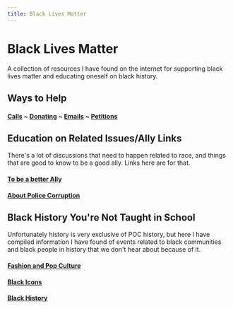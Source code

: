 ```yaml
---
title: Black Lives Matter
---
```

# Black Lives Matter

A collection of resources I have found on the internet for supporting black lives matter and educating oneself on black history.

## Ways to Help

#### [Calls](/blog/Black-Lives-Matter/Calls/)   ~   [Donating](/blog/Black-Lives-Matter/Donating/)   ~   [Emails](/blog/Black-Lives-Matter/Emails/)   ~   [Petitions](/blog/Black-Lives-Matter/Petitions/)


## Education on Related Issues/Ally Links

There's a lot of discussions that need to happen related to race, and things that are good to know to be a good ally. Links here are for that.
#### [To be a better Ally](/blog/Black-Lives-Matter/Being-An-Ally/)
#### [About Police Corruption](/blog/Black-Lives-Matter/Police-Corruption/)


## Black History You're Not Taught in School

Unfortunately history is very exclusive of POC history, but here I have compiled information I have found of events related to black communities and black people in history that we don't hear about because of it.

#### [Fashion and Pop Culture](/blog/Black-Lives-Matter/Fashion-and-Pop-Culture/)
#### [Black Icons](/blog/Black-Lives-Matter/Black-Icons/)
#### [Black History](/blog/Black-Lives-Matter/Black-History/)
